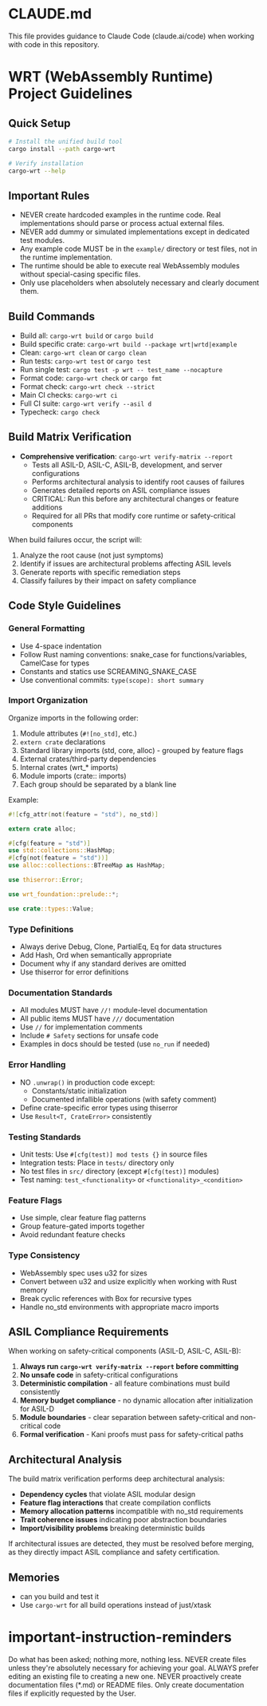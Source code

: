 # CLAUDE.md

This file provides guidance to Claude Code (claude.ai/code) when working with code in this repository.

# WRT (WebAssembly Runtime) Project Guidelines

## Quick Setup

```bash
# Install the unified build tool
cargo install --path cargo-wrt

# Verify installation
cargo-wrt --help
```

## Important Rules
- NEVER create hardcoded examples in the runtime code. Real implementations should parse or process actual external files.
- NEVER add dummy or simulated implementations except in dedicated test modules.
- Any example code MUST be in the `example/` directory or test files, not in the runtime implementation.
- The runtime should be able to execute real WebAssembly modules without special-casing specific files.
- Only use placeholders when absolutely necessary and clearly document them.

## Build Commands
- Build all: `cargo-wrt build` or `cargo build`
- Build specific crate: `cargo-wrt build --package wrt|wrtd|example`
- Clean: `cargo-wrt clean` or `cargo clean`
- Run tests: `cargo-wrt test` or `cargo test`
- Run single test: `cargo test -p wrt -- test_name --nocapture`
- Format code: `cargo-wrt check` or `cargo fmt`
- Format check: `cargo-wrt check --strict`
- Main CI checks: `cargo-wrt ci`
- Full CI suite: `cargo-wrt verify --asil d`
- Typecheck: `cargo check`

## Build Matrix Verification
- **Comprehensive verification**: `cargo-wrt verify-matrix --report`
  - Tests all ASIL-D, ASIL-C, ASIL-B, development, and server configurations
  - Performs architectural analysis to identify root causes of failures
  - Generates detailed reports on ASIL compliance issues
  - CRITICAL: Run this before any architectural changes or feature additions
  - Required for all PRs that modify core runtime or safety-critical components

When build failures occur, the script will:
1. Analyze the root cause (not just symptoms)
2. Identify if issues are architectural problems affecting ASIL levels
3. Generate reports with specific remediation steps
4. Classify failures by their impact on safety compliance

## Code Style Guidelines

### General Formatting
- Use 4-space indentation
- Follow Rust naming conventions: snake_case for functions/variables, CamelCase for types
- Constants and statics use SCREAMING_SNAKE_CASE
- Use conventional commits: `type(scope): short summary`

### Import Organization
Organize imports in the following order:
1. Module attributes (`#![no_std]`, etc.)
2. `extern crate` declarations
3. Standard library imports (std, core, alloc) - grouped by feature flags
4. External crates/third-party dependencies
5. Internal crates (wrt_* imports)
6. Module imports (crate:: imports)
7. Each group should be separated by a blank line

Example:
```rust
#![cfg_attr(not(feature = "std"), no_std)]

extern crate alloc;

#[cfg(feature = "std")]
use std::collections::HashMap;
#[cfg(not(feature = "std"))]
use alloc::collections::BTreeMap as HashMap;

use thiserror::Error;

use wrt_foundation::prelude::*;

use crate::types::Value;
```

### Type Definitions
- Always derive Debug, Clone, PartialEq, Eq for data structures
- Add Hash, Ord when semantically appropriate
- Document why if any standard derives are omitted
- Use thiserror for error definitions

### Documentation Standards
- All modules MUST have `//!` module-level documentation
- All public items MUST have `///` documentation
- Use `//` for implementation comments
- Include `# Safety` sections for unsafe code
- Examples in docs should be tested (use `no_run` if needed)

### Error Handling
- NO `.unwrap()` in production code except:
  - Constants/static initialization
  - Documented infallible operations (with safety comment)
- Define crate-specific error types using thiserror
- Use `Result<T, CrateError>` consistently

### Testing Standards
- Unit tests: Use `#[cfg(test)] mod tests {}` in source files
- Integration tests: Place in `tests/` directory only
- No test files in `src/` directory (except `#[cfg(test)]` modules)
- Test naming: `test_<functionality>` or `<functionality>_<condition>`

### Feature Flags
- Use simple, clear feature flag patterns
- Group feature-gated imports together
- Avoid redundant feature checks

### Type Consistency
- WebAssembly spec uses u32 for sizes
- Convert between u32 and usize explicitly when working with Rust memory
- Break cyclic references with Box<T> for recursive types
- Handle no_std environments with appropriate macro imports

## ASIL Compliance Requirements
When working on safety-critical components (ASIL-D, ASIL-C, ASIL-B):
1. **Always run `cargo-wrt verify-matrix --report` before committing**
2. **No unsafe code** in safety-critical configurations
3. **Deterministic compilation** - all feature combinations must build consistently
4. **Memory budget compliance** - no dynamic allocation after initialization for ASIL-D
5. **Module boundaries** - clear separation between safety-critical and non-critical code
6. **Formal verification** - Kani proofs must pass for safety-critical paths

## Architectural Analysis
The build matrix verification performs deep architectural analysis:
- **Dependency cycles** that violate ASIL modular design
- **Feature flag interactions** that create compilation conflicts
- **Memory allocation patterns** incompatible with no_std requirements
- **Trait coherence issues** indicating poor abstraction boundaries
- **Import/visibility problems** breaking deterministic builds

If architectural issues are detected, they must be resolved before merging, as they directly impact ASIL compliance and safety certification.

## Memories
- can you build and test it
- Use `cargo-wrt` for all build operations instead of just/xtask
# important-instruction-reminders
Do what has been asked; nothing more, nothing less.
NEVER create files unless they're absolutely necessary for achieving your goal.
ALWAYS prefer editing an existing file to creating a new one.
NEVER proactively create documentation files (*.md) or README files. Only create documentation files if explicitly requested by the User.